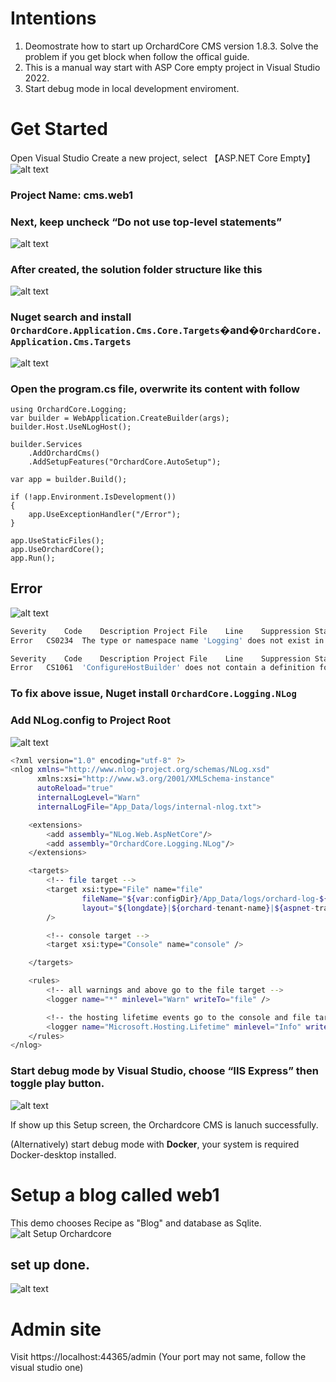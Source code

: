 # Intentions

1. Deomostrate how to start up OrchardCore CMS version 1.8.3. Solve the problem if you get block when follow the offical guide. 
2. This is a manual way start with ASP Core empty project in Visual Studio 2022. 
3. Start debug mode in local development enviroment.


# Get Started
Open Visual Studio Create a new project, select 【ASP.NET Core Empty】
![alt text](Assets/CreateProj.png)

### Project Name: cms.web1 

### Next, keep uncheck “Do not use top-level statements”
![alt text](Assets/image.png)

### After created, the solution folder structure like this 
![alt text](Assets/image-1.png)
 

### Nuget search and install `OrchardCore.Application.Cms.Core.Targets`�and�`OrchardCore.Application.Cms.Targets`
![alt text](<Assets/Untitled (2).png>)


### Open the program.cs file, overwrite its content with follow 
```
using OrchardCore.Logging;
var builder = WebApplication.CreateBuilder(args);
builder.Host.UseNLogHost();

builder.Services
    .AddOrchardCms()
    .AddSetupFeatures("OrchardCore.AutoSetup");

var app = builder.Build();

if (!app.Environment.IsDevelopment())
{
    app.UseExceptionHandler("/Error");
}

app.UseStaticFiles();
app.UseOrchardCore();
app.Run();
```


## Error
![alt text](<Assets/Untitled (3).png>)

```bash
Severity	Code	Description	Project	File	Line	Suppression State
Error	CS0234	The type or namespace name 'Logging' does not exist in the namespace 'OrchardCore' (are you missing an assembly reference?)	cms.web1	C:\xxx\cms.web1\Program.cs	1	Active

Severity	Code	Description	Project	File	Line	Suppression State
Error	CS1061	'ConfigureHostBuilder' does not contain a definition for 'UseNLogHost' and no accessible extension method 'UseNLogHost' accepting a first argument of type 'ConfigureHostBuilder' could be found (are you missing a using directive or an assembly reference?)	cms.web1	C:\xxx\cms.web1\Program.cs	5	Active

```

### To fix above issue, Nuget install `OrchardCore.Logging.NLog`  
 

### Add NLog.config to Project Root 
![alt text](<Assets/Untitled (4).png>)

```bash 
<?xml version="1.0" encoding="utf-8" ?>
<nlog xmlns="http://www.nlog-project.org/schemas/NLog.xsd"
      xmlns:xsi="http://www.w3.org/2001/XMLSchema-instance"
      autoReload="true"
      internalLogLevel="Warn"
      internalLogFile="App_Data/logs/internal-nlog.txt">

    <extensions>
        <add assembly="NLog.Web.AspNetCore"/>
        <add assembly="OrchardCore.Logging.NLog"/>
    </extensions>

    <targets>
        <!-- file target -->
        <target xsi:type="File" name="file"
                fileName="${var:configDir}/App_Data/logs/orchard-log-${shortdate}.log"
                layout="${longdate}|${orchard-tenant-name}|${aspnet-traceidentifier}|${event-properties:item=EventId}|${logger}|${uppercase:${level}}|${message} ${exception:format=ToString,StackTrace}"
        />

        <!-- console target -->
        <target xsi:type="Console" name="console" />

    </targets>

    <rules>
        <!-- all warnings and above go to the file target -->
        <logger name="*" minlevel="Warn" writeTo="file" />

        <!-- the hosting lifetime events go to the console and file targets -->
        <logger name="Microsoft.Hosting.Lifetime" minlevel="Info" writeTo="file, console" />
    </rules>
</nlog>
```

### Start debug mode by Visual Studio, choose “IIS Express” then toggle play button.
![alt text](<Assets/Untitled (5).png>)

If show up this Setup screen, the Orchardcore CMS is lanuch successfully. 

(Alternatively) start debug mode with **Docker**, your system is required Docker-desktop installed.


# Setup a blog called web1
This demo chooses Recipe as "Blog" and database as Sqlite. 
![alt Setup Orchardcore](<Assets/Untitled (6).png>) 


## set up done.
![alt text](<Assets/Untitled (7).png>)



# Admin site

Visit https://localhost:44365/admin  (Your port may not same, follow the visual studio one)